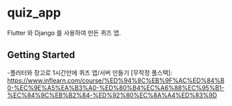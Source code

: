 # quiz_app

Flutter 와 Django 를 사용하여 만든 퀴즈 앱.

## Getting Started

-플러터와 장고로 1시간만에 퀴즈 앱/서버 만들기 [무작정 풀스택]: https://www.inflearn.com/course/%ED%94%8C%EB%9F%AC%ED%84%B0-%EC%9E%A5%EA%B3%A0-%ED%80%B4%EC%A6%88%EC%95%B1-%EC%84%9C%EB%B2%84-%ED%92%80%EC%8A%A4%ED%83%9D


